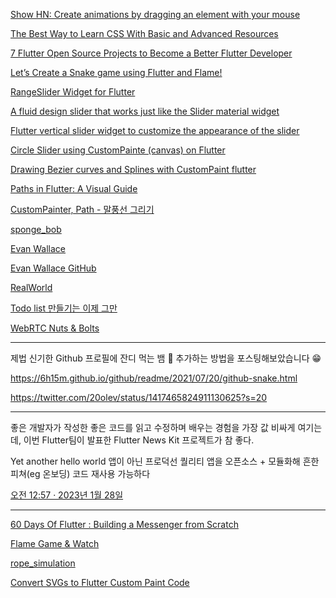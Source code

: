 [Show HN: Create animations by dragging an element with your mouse](https://animatize.com/)

[The Best Way to Learn CSS With Basic and Advanced Resources](http://theprogrammersworld.blogspot.com/2014/07/the-best-way-to-learn-css-with-basic-and-advanced-resources.html#.VFnDdcuDq0J.twitter)

[7 Flutter Open Source Projects to Become a Better Flutter Developer](https://medium.com/geekculture/7-flutter-open-source-projects-to-become-a-better-flutter-developer-b4a10f7e561f)

[Let’s Create a Snake game using Flutter and Flame!](https://blog.devgenius.io/lets-create-a-snake-game-using-flutter-and-flame-38482d3cf0ff)

[RangeSlider Widget for Flutter](https://flutterawesome.com/rangeslider-widget-for-flutter/)

[A fluid design slider that works just like the Slider material widget](https://flutterawesome.com/a-fluid-design-slider-that-works-just-like-the-slider-material-widget-2/)

[Flutter vertical slider widget to customize the appearance of the slider](https://flutterawesome.com/flutter-vertical-slider-widget-to-customize-the-appearance-of-the-slider/)

[Circle Slider using CustomPainte (canvas) on Flutter](https://flutterawesome.com/circle-slider-using-custompainte-canvas-on-flutter/)

[Drawing Bezier curves and Splines with CustomPaint flutter](https://jasper-dev.hashnode.dev/drawing-bezier-curves-and-splines-with-custompaint-flutter)

[Paths in Flutter: A Visual Guide](https://medium.com/flutter-community/paths-in-flutter-a-visual-guide-6c906464dcd0)

[CustomPainter, Path - 말풍선 그리기](https://heewookji.github.io/2021/01/04/CustomPainter/)

[sponge_bob](https://github.com/JasperEssien2/sponge_bob)

[Evan Wallace](https://madebyevan.com/)

[Evan Wallace GitHub](https://github.com/evanw)

[RealWorld](https://github.com/gothinkster/realworld)

[Todo list 만들기는 이제 그만](https://techblog.woowahan.com/2672/)

[WebRTC Nuts & Bolts](https://news.hada.io/topic?id=6646)

<hr>

제법 신기한 Github 프로필에 잔디 먹는 뱀 🐍 추가하는 방법을 포스팅해보았습니다 😁

https://6h15m.github.io/github/readme/2021/07/20/github-snake.html

https://twitter.com/20olev/status/1417465824911130625?s=20

<hr>

좋은 개발자가 작성한 좋은 코드를 읽고 수정하며 배우는 경험을 가장 값 비싸게 여기는데, 이번 Flutter팀이 발표한 Flutter News Kit 프로젝트가 참 좋다.

Yet another hello world 앱이 아닌 프로덕선 퀄리티 앱을 오픈소스 + 모듈화해 흔한 피쳐(eg 온보딩) 코드 재사용 가능하다

[오전 12:57 · 2023년 1월 28일](https://twitter.com/dylayed/status/1619001685795540993)

<hr>

[60 Days Of Flutter : Building a Messenger from Scratch](https://medium.com/@adityadroid/60-days-of-flutter-building-a-messenger-from-scratch-ab2c89e1fd0f)

[Flame Game & Watch](https://github.com/bluefireteam/flame_and_watch)

[rope_simulation](https://github.com/Ajay9o9/flutter_rope_simulation)

[Convert SVGs to Flutter Custom Paint Code](https://fluttershapemaker.com/)


